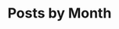 ---
title: "Posts by Month"
permalink: /month-archive/
layout: monthly
author_profile: true
icon: "fa-solid fa-clock"
---